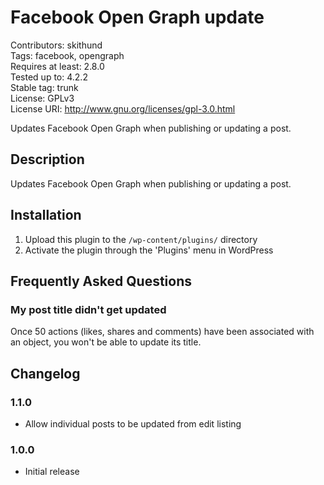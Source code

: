 # Facebook Open Graph update
Contributors: skithund  
Tags: facebook, opengraph  
Requires at least: 2.8.0  
Tested up to: 4.2.2  
Stable tag: trunk  
License: GPLv3  
License URI: http://www.gnu.org/licenses/gpl-3.0.html

Updates Facebook Open Graph when publishing or updating a post.

## Description

Updates Facebook Open Graph when publishing or updating a post.

## Installation

1. Upload this plugin to the `/wp-content/plugins/` directory
2. Activate the plugin through the 'Plugins' menu in WordPress

## Frequently Asked Questions

### My post title didn't get updated
Once 50 actions (likes, shares and comments) have been associated with an object, you won't be able to update its title.

## Changelog

### 1.1.0
* Allow individual posts to be updated from edit listing

### 1.0.0
* Initial release